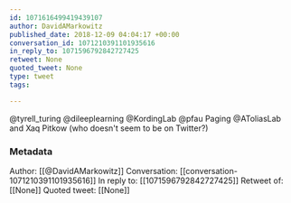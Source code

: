 ```yaml
---
id: 1071616499419439107
author: DavidAMarkowitz
published_date: 2018-12-09 04:04:17 +00:00
conversation_id: 1071210391101935616
in_reply_to: 1071596792842727425
retweet: None
quoted_tweet: None
type: tweet
tags:

---
```


@tyrell_turing @dileeplearning @KordingLab @pfau Paging @AToliasLab and Xaq Pitkow (who doesn't seem to be on Twitter?)

### Metadata

Author: [[@DavidAMarkowitz]]
Conversation: [[conversation-1071210391101935616]]
In reply to: [[1071596792842727425]]
Retweet of: [[None]]
Quoted tweet: [[None]]
